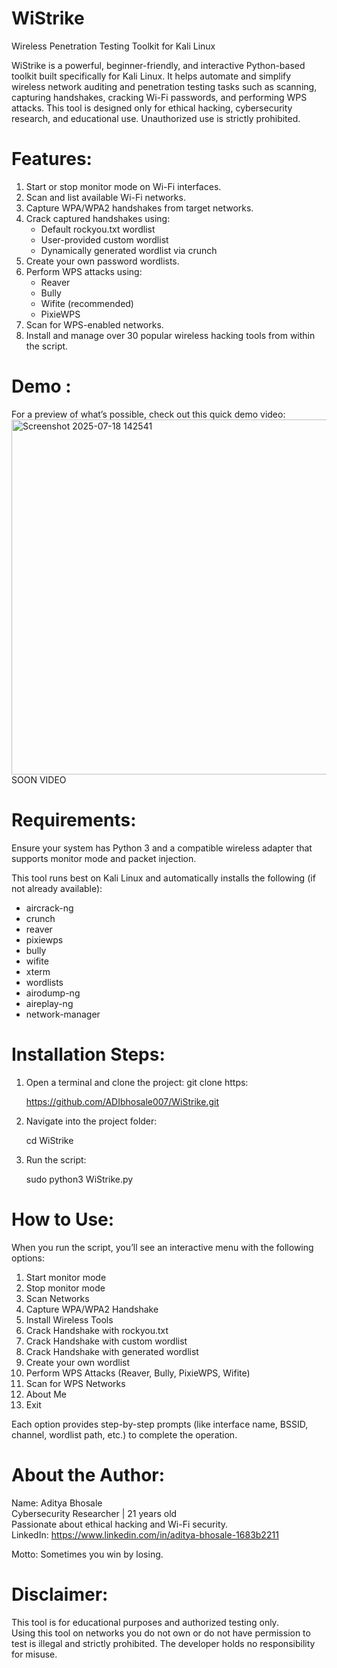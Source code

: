 # WiStrike 
Wireless Penetration Testing Toolkit for Kali Linux

WiStrike is a powerful, beginner-friendly, and interactive Python-based toolkit built specifically for Kali Linux. It helps automate and simplify wireless network auditing and penetration testing tasks such as scanning, capturing handshakes, cracking Wi-Fi passwords, and performing WPS attacks.
This tool is designed only for ethical hacking, cybersecurity research, and educational use. Unauthorized use is strictly prohibited.

# Features:

1. Start or stop monitor mode on Wi-Fi interfaces.
2. Scan and list available Wi-Fi networks.
3. Capture WPA/WPA2 handshakes from target networks.
4. Crack captured handshakes using:
   - Default rockyou.txt wordlist
   - User-provided custom wordlist
   - Dynamically generated wordlist via crunch
5. Create your own password wordlists.
6. Perform WPS attacks using:
   - Reaver
   - Bully
   - Wifite (recommended)
   - PixieWPS
7. Scan for WPS-enabled networks.
8. Install and manage over 30 popular wireless hacking tools from within the script.

# Demo :
For a preview of what’s possible, check out this quick demo video:
<img width="988" height="568" alt="Screenshot 2025-07-18 142541" src="https://github.com/user-attachments/assets/194a97f6-3e02-4465-9068-62d98e557645" />
SOON VIDEO


# Requirements:

Ensure your system has Python 3 and a compatible wireless adapter that supports monitor mode and packet injection.

This tool runs best on Kali Linux and automatically installs the following (if not already available):

- aircrack-ng  
- crunch  
- reaver  
- pixiewps  
- bully  
- wifite  
- xterm  
- wordlists  
- airodump-ng  
- aireplay-ng  
- network-manager  

# Installation Steps:

1. Open a terminal and clone the project:
   git clone https:
   
   https://github.com/ADIbhosale007/WiStrike.git

3. Navigate into the project folder:
   
   cd WiStrike

5. Run the script:
   
   sudo python3 WiStrike.py

# How to Use:

When you run the script, you’ll see an interactive menu with the following options:

1. Start monitor mode  
2. Stop monitor mode  
3. Scan Networks  
4. Capture WPA/WPA2 Handshake  
5. Install Wireless Tools  
6. Crack Handshake with rockyou.txt  
7. Crack Handshake with custom wordlist  
8. Crack Handshake with generated wordlist  
9. Create your own wordlist  
10. Perform WPS Attacks (Reaver, Bully, PixieWPS, Wifite)  
11. Scan for WPS Networks  
0. About Me  
00. Exit  

Each option provides step-by-step prompts (like interface name, BSSID, channel, wordlist path, etc.) to complete the operation.

# About the Author:

Name: Aditya Bhosale  
Cybersecurity Researcher | 21 years old  
Passionate about ethical hacking and Wi-Fi security.  
LinkedIn: https://www.linkedin.com/in/aditya-bhosale-1683b2211

Motto: Sometimes you win by losing.

# Disclaimer:

This tool is for educational purposes and authorized testing only.  
Using this tool on networks you do not own or do not have permission to test is illegal and strictly prohibited. The developer holds no responsibility for misuse.

